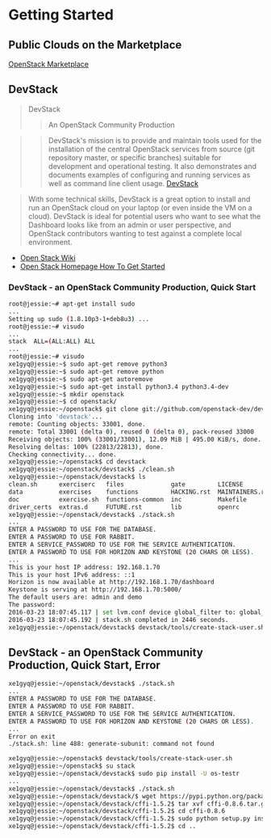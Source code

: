 Getting Started
==

## Public Clouds on the Marketplace

[OpenStack Marketplace](https://www.openstack.org/marketplace/)

## DevStack

> DevStack
> > An OpenStack Community Production

> > DevStack's mission is to provide and maintain tools used for the installation of the central OpenStack services from source (git repository master, or specific branches) suitable for development and operational testing. It also demonstrates and documents examples of configuring and running services as well as command line client usage. [DevStack](https://wiki.openstack.org/wiki/DevStack)

> With some technical skills, DevStack is a great option to install and run an OpenStack cloud on your laptop (or even inside the VM on a cloud). DevStack is ideal for potential users who want to see what the Dashboard looks like from an admin or user perspective, and OpenStack contributors wanting to test against a complete local environment.

- [Open Stack Wiki](https://wiki.openstack.org/wiki/Getting_Started)
- [Open Stack Homepage How To Get Started](https://www.openstack.org/software/start/)

### DevStack - an OpenStack Community Production, Quick Start

```sh
root@jessie:~# apt-get install sudo
...
Setting up sudo (1.8.10p3-1+deb8u3) ...
root@jessie:~# visudo
...
stack  ALL=(ALL:ALL) ALL
...
root@jessie:~# visudo
xe1gyq@jessie:~$ sudo apt-get remove python3
xe1gyq@jessie:~$ sudo apt-get remove python
xe1gyq@jessie:~$ sudo apt-get autoremove
xe1gyq@jessie:~$ sudo apt-get install python3.4 python3.4-dev
xe1gyq@jessie:~$ mkdir openstack
xe1gyq@jessie:~$ cd openstack/
xe1gyq@jessie:~/openstack$ git clone git://github.com/openstack-dev/devstack.git
Cloning into 'devstack'...
remote: Counting objects: 33001, done.
remote: Total 33001 (delta 0), reused 0 (delta 0), pack-reused 33000
Receiving objects: 100% (33001/33001), 12.09 MiB | 495.00 KiB/s, done.
Resolving deltas: 100% (22813/22813), done.
Checking connectivity... done.
xe1gyq@jessie:~/openstack$ cd devstack
xe1gyq@jessie:~/openstack/devstack$ ./clean.sh
xe1gyq@jessie:~/openstack/devstack$ ls
clean.sh      exerciserc   files             gate         LICENSE          pkg           setup.cfg  tests
data          exercises    functions         HACKING.rst  MAINTAINERS.rst  README.md     setup.py   tools
doc           exercise.sh  functions-common  inc          Makefile         run_tests.sh  stackrc    tox.ini
driver_certs  extras.d     FUTURE.rst        lib          openrc           samples       stack.sh   unstack.sh
xe1gyq@jessie:~/openstack/devstack$ ./stack.sh
...
ENTER A PASSWORD TO USE FOR THE DATABASE.
ENTER A PASSWORD TO USE FOR RABBIT.
ENTER A SERVICE_PASSWORD TO USE FOR THE SERVICE AUTHENTICATION.
ENTER A PASSWORD TO USE FOR HORIZON AND KEYSTONE (20 CHARS OR LESS).
...
This is your host IP address: 192.168.1.70
This is your host IPv6 address: ::1
Horizon is now available at http://192.168.1.70/dashboard
Keystone is serving at http://192.168.1.70:5000/
The default users are: admin and demo
The password: 
2016-03-23 18:07:45.117 | set lvm.conf device global_filter to: global_filter = [ "a|loop0|", "a|loop1|", "r|.*|" ] # from devstack
2016-03-23 18:07:45.192 | stack.sh completed in 2446 seconds.
xe1gyq@jessie:~/openstack/devstack$ devstack/tools/create-stack-user.sh
```

## DevStack - an OpenStack Community Production, Quick Start, Error

```sh
xe1gyq@jessie:~/openstack/devstack$ ./stack.sh
...
ENTER A PASSWORD TO USE FOR THE DATABASE.
ENTER A PASSWORD TO USE FOR RABBIT.
ENTER A SERVICE_PASSWORD TO USE FOR THE SERVICE AUTHENTICATION.
ENTER A PASSWORD TO USE FOR HORIZON AND KEYSTONE (20 CHARS OR LESS).
...
Error on exit
./stack.sh: line 488: generate-subunit: command not found

xe1gyq@jessie:~/openstack$ devstack/tools/create-stack-user.sh
xe1gyq@jessie:~/openstack$ su stack
xe1gyq@jessie:~/openstack/devstack$ sudo pip install -U os-testr
...
xe1gyq@jessie:~/openstack/devstack$ ./stack.sh
xe1gyq@jessie:~/openstack/devstack/$ wget https://pypi.python.org/packages/source/c/cffi/cffi-0.8.6.tar.gz#md5=474b5a68299a6f05009171de1dc91be6
xe1gyq@jessie:~/openstack/devstack/cffi-1.5.2$ tar xvf cffi-0.8.6.tar.gz
xe1gyq@jessie:~/openstack/devstack/cffi-1.5.2$ cd cffi-0.8.6
xe1gyq@jessie:~/openstack/devstack/cffi-1.5.2$ sudo python setup.py install
xe1gyq@jessie:~/openstack/devstack/cffi-1.5.2$ cd ..

```
